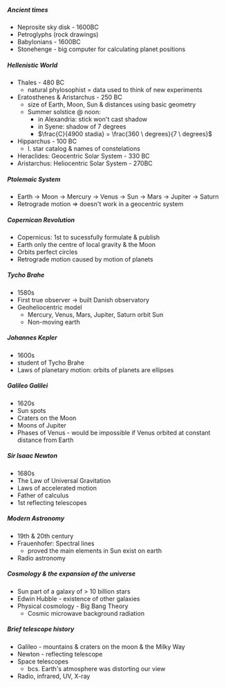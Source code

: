 ##### Ancient times
- Neprosite sky disk - 1600BC
- Petroglyphs (rock drawings)
- Babylonians - 1600BC
- Stonehenge - big computer for calculating planet positions

##### Hellenistic World
- Thales - 480 BC
	- natural phylosophist = data used to think of new experiments
- Eratosthenes & Aristarchus - 250 BC
	- size of Earth, Moon, Sun & distances using basic geometry
	-  Summer solstice @ noon:
		- in Alexandria: stick won't cast shadow
		- in Syene: shadow of 7 degrees
		- $\frac{C}{4900 stadia} = \frac{360 \ degrees}{7 \ degrees}$
- Hipparchus - 100 BC
	- I. star catalog & names of constelations
- Heraclides: Geocentric Solar System - 330 BC
- Aristarchus: Heliocentric Solar System - 270BC

##### Ptolemaic System
- Earth -> Moon -> Mercury -> Venus -> Sun -> Mars -> Jupiter -> Saturn
- Retrograde motion => doesn't work in a geocentric system

##### Copernican Revolution
- Copernicus: 1st to sucessfully formulate & publish
- Earth only the centre of local gravity & the Moon
- Orbits perfect circles
- Retrograde motion caused by motion of planets

##### Tycho Brahe
- 1580s
- First true observer -> built Danish observatory
- Geoheliocentric model
	- Mercury, Venus, Mars, Jupiter, Saturn orbit Sun
	- Non-moving earth

##### Johannes Kepler
- 1600s
- student of Tycho Brahe
- Laws of planetary motion: orbits of planets are ellipses

##### Galileo Galilei
- 1620s
- Sun spots
- Craters on the Moon
- Moons of Jupiter
- Phases of Venus - would be impossible if Venus orbited at constant distance from Earth

##### Sir Isaac Newton
- 1680s
- The Law of Universal Gravitation
- Laws of accelerated motion
- Father of calculus
- 1st reflecting telescopes

##### Modern Astronomy
- 19th & 20th century
- Frauenhofer: Spectral lines
	- proved the main elements in Sun exist on earth
- Radio astronomy

##### Cosmology & the expansion of the universe
- Sun part of a galaxy of > 10 billion stars
- Edwin Hubble - existence of other galaxies
- Physical cosmology - Big Bang Theory
	- Cosmic microwave background radiation

##### Brief telescope history
- Galileo - mountains & craters on the moon & the Milky Way
- Newton - reflecting telescope
- Space telescopes
	- bcs. Earth's atmosphere was distorting our view
- Radio, infrared, UV, X-ray